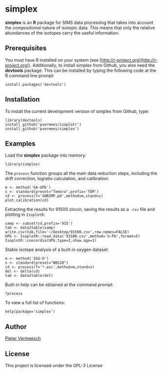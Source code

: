 # simplex

**simplex** is an **R** package for SIMS data processing that takes
  into account the *compositional* nature of isotopic data. This means
  that only the relative abundances of the isotopes carry the useful
  information.

## Prerequisites

You must have R installed on your system (see
[http://r-project.org](http://r-project.org)).  Additionally, to
install simplex from Github, you also need the **devtools** package.
This can be installed by typing the following code at the R command
line prompt:

```
install.packages('devtools')
```

## Installation

To install the current development version of simplex from Github, type:

```
library(devtools)
install_github('pvermees/isoplotr')
install_github('pvermees/simplex')
```

## Examples

Load the **simplex** package into memory:

```
library(simplex)
```

The `process` function groups all the main data reduction steps,
including the drift correction, logratio calculation, and calibration:

```
m <- method('GA-UPb')
s <- standard(preset="Temora",prefix='TEM')
cd <- process(f='SHRIMP.pd',method=m,stand=s)
plot.calibration(cd)
```

Extracting the results for 91500 zircon, saving the results as a
`.csv` file and plotting in `IsoplotR`:

```
samp <- subset(cd,prefix='915')
tab <- data2table(samp)
write.csv(tab,file='~/Desktop/91500.csv',row.names=FALSE)
UPb <- IsoplotR::read.data('91500.csv',method='U-Pb',format=5)
IsoplotR::concordia(UPb,type=2,show.age=1)
```

Stable isotope analysis of a built-in oxygen dataset:

```
m <- method('IGG-O')
s <- standard(preset="NBS28")
cd <- process(f='*.asc',method=m,stand=s)
del <- delta(cd)
tab <- data2table(del)
```

Built-in help can be obtained at the command prompt:

```
?process
```

To view a full list of functions:

```
help(package='simplex')
```

## Author

[Pieter Vermeesch](http://ucl.ac.uk/~ucfbpve/)

## License

This project is licensed under the GPL-3 License
